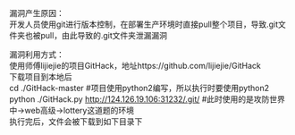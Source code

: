 漏洞产生原因：  
开发人员使用git进行版本控制，在部署生产环境时直接pull整个项目，导致.git文件夹也被pull，由此导致的.git文件夹泄漏漏洞  

漏洞利用方式：  
使用师傅lijiejie的项目GitHack，地址https://github.com/lijiejie/GitHack  
下载项目到本地后  
cd ./GitHack-master  #项目使用python2编写，所以执行时要使用python2  
python ./GitHack.py http://124.126.19.106:31232/.git/  #此时使用的是攻防世界中->web高级->lottery这道题的环境  
执行完后，文件会被下载到如下目录下  
